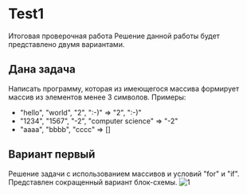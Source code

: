 # Test1
Итоговая проверочная работа
Решение данной работы будет представлено двумя вариантами.
## Дана задача
Написать программу, которая из имеющегося массива формирует массив 
из элементов менее 3 символов.
Примеры:
* "hello", "world", "2", ":-)" => "2", ":-)"
* "1234", "1567", "-2", "computer science" => "-2"
* "aaaa", "bbbb", "cccc" => []
## Вариант первый
Решение задачи с использованием массивов и условий "for" и "if".
Представлен сокращенный вариант блок-схемы.
![1](C:\Users\user\Desktop\Т\Test1\Контрольная1.png)


